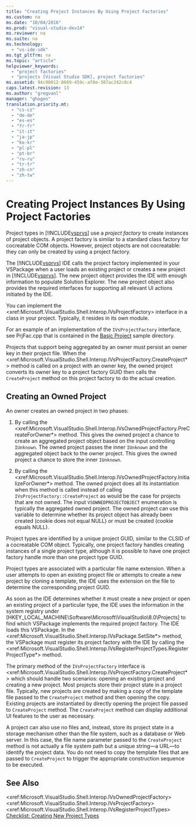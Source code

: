 ```yaml
---
title: "Creating Project Instances By Using Project Factories"
ms.custom: na
ms.date: "10/04/2016"
ms.prod: "visual-studio-dev14"
ms.reviewer: na
ms.suite: na
ms.technology: 
  - "vs-ide-sdk"
ms.tgt_pltfrm: na
ms.topic: "article"
helpviewer_keywords: 
  - "project factories"
  - "projects [Visual Studio SDK], project factories"
ms.assetid: 94c90012-8669-459c-af8e-307ac242c8c4
caps.latest.revision: 13
ms.author: "gregvanl"
manager: "ghogen"
translation.priority.mt: 
  - "cs-cz"
  - "de-de"
  - "es-es"
  - "fr-fr"
  - "it-it"
  - "ja-jp"
  - "ko-kr"
  - "pl-pl"
  - "pt-br"
  - "ru-ru"
  - "tr-tr"
  - "zh-cn"
  - "zh-tw"
---
```

# Creating Project Instances By Using Project Factories
Project types in [!INCLUDE[vsprvs](../codequality/includes/vsprvs_md.md)] use a *project factory* to create instances of project objects. A project factory is similar to a standard class factory for cocreatable COM objects. However, project objects are not cocreatable: they can only be created by using a project factory.  
  
 The [!INCLUDE[vsprvs](../codequality/includes/vsprvs_md.md)] IDE calls the project factory implemented in your VSPackage when a user loads an existing project or creates a new project in [!INCLUDE[vsprvs](../codequality/includes/vsprvs_md.md)]. The new project object provides the IDE with enough information to populate Solution Explorer. The new project object also provides the required interfaces for supporting all relevant UI actions initiated by the IDE.  
  
 You can implement the \<xref:Microsoft.VisualStudio.Shell.Interop.IVsProjectFactory> interface in a class in your project. Typically, it resides in its own module.  
  
 For an example of an implementation of the `IVsProjectFactory` interface, see PrjFac.cpp that is contained in the [Basic Project](http://msdn.microsoft.com/385fd2a3-d9f1-4808-87c2-a3f05a91fc36) sample directory.  
  
 Projects that support being aggregated by an owner must persist an owner key in their project file. When the \<xref:Microsoft.VisualStudio.Shell.Interop.IVsProjectFactory.CreateProject*> method is called on a project with an owner key, the owned project converts its owner key to a project factory GUID then calls the `CreateProject` method on this project factory to do the actual creation.  
  
## Creating an Owned Project  
 An owner creates an owned project in two phases:  
  
1.  By calling the \<xref:Microsoft.VisualStudio.Shell.Interop.IVsOwnedProjectFactory.PreCreateForOwner*> method. This gives the owned project a chance to create an aggregated project object based on the input controlling `IUnknown`. The owned project passes the inner `IUnknown` and the aggregated object back to the owner project. This gives the owned project a chance to store the inner `IUnknown`.  
  
2.  By calling the \<xref:Microsoft.VisualStudio.Shell.Interop.IVsOwnedProjectFactory.InitializeForOwner*> method. The owned project does all its instantiation when this method is called instead of calling `IVsProjectFactory::CreateProject` as would be the case for projects that are not owned. The input `VSOWNEDPROJECTOBJECT` enumeration is typically the aggregated owned project. The owned project can use this variable to determine whether its project object has already been created (cookie does not equal NULL) or must be created (cookie equals NULL).  
  
 Project types are identified by a unique project GUID, similar to the CLSID of a cocreatable COM object. Typically, one project factory handles creating instances of a single project type, although it is possible to have one project factory handle more than one project type GUID.  
  
 Project types are associated with a particular file name extension. When a user attempts to open an existing project file or attempts to create a new project by cloning a template, the IDE uses the extension on the file to determine the corresponding project GUID.  
  
 As soon as the IDE determines whether it must create a new project or open an existing project of a particular type, the IDE uses the information in the system registry under [HKEY_LOCAL_MACHINE\Software\Microsoft\VisualStudio\8.0\Projects] to find which VSPackage implements the required project factory. The IDE loads this VSPackage. In the \<xref:Microsoft.VisualStudio.Shell.Interop.IVsPackage.SetSite*> method, the VSPackage must register its project factory with the IDE by calling the \<xref:Microsoft.VisualStudio.Shell.Interop.IVsRegisterProjectTypes.RegisterProjectType*> method.  
  
 The primary method of the `IVsProjectFactory` interface is \<xref:Microsoft.VisualStudio.Shell.Interop.IVsProjectFactory.CreateProject*> which should handle two scenarios: opening an existing project and creating a new project. Most projects store their project state in a project file. Typically, new projects are created by making a copy of the template file passed to the `CreateProject` method and then opening the copy. Existing projects are instantiated by directly opening the project file passed to `CreateProject` method. The `CreateProject` method can display additional UI features to the user as necessary.  
  
 A project can also use no files and, instead, store its project state in a storage mechanism other than the file system, such as a database or Web server. In this case, the file name parameter passed to the `CreateProject` method is not actually a file system path but a unique string—a URL—to identify the project data. You do not need to copy the template files that are passed to `CreateProject` to trigger the appropriate construction sequence to be executed.  
  
## See Also  
 \<xref:Microsoft.VisualStudio.Shell.Interop.IVsOwnedProjectFactory>   
 \<xref:Microsoft.VisualStudio.Shell.Interop.IVsProjectFactory>   
 \<xref:Microsoft.VisualStudio.Shell.Interop.IVsRegisterProjectTypes>   
 [Checklist: Creating New Project Types](../extensibility/checklist--creating-new-project-types.md)
